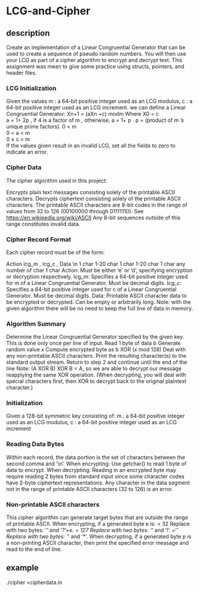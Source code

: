 # LCG-and-Cipher

## description
Create an implementation of a Linear Congruential Generator that can be used to create a sequence of pseudo random numbers. You will then use your LCG as part of a cipher algorithm to encrypt and decrypt text. This assignment was mean to give some practice using structs, pointers, and header files.

### LCG Initialization
Given the values
m   : a 64-bit positive integer used as an LCG modulus,
c   : a 64-bit positive integer used as an LCG increment.
we can define a Linear Congruential Generator:
Xn+1 = (aXn  +c) modm
Where
X0 = c  
a = 1+ 2p  , if 4 is a factor of m  , otherwise, a = 1+ p  .
p =   (product of m  ’s unique prime factors).
0 < m  
0 < a < m  
0 ≤ c < m  
If the values given result in an invalid LCG, set all the fields to zero to indicate an error.

### Cipher Data
The cipher algorithm used in this project:

Encrypts plain text messages consisting solely of the printable ASCII characters.
Decrypts ciphertext consisting solely of the printable ASCII characters.
The printable ASCII characters are 8-bit codes in the range of values from 32 to 126 (00100000 through 01111110). See https://en.wikipedia.org/wiki/ASCII
Any 8-bit sequences outside of this range constitutes invalid data.

### Cipher Record Format
Each cipher record must be of the form:

Action	lcg_m	,	lcg_c	,	Data	\n
1 char	1-20 char	1 char	1-20 char	1 char	any number of char	1 char
Action:
Must be either ‘e’ or ‘d’, specifying encryption or decryption respectively.
lcg_m:
Specifies a 64-bit positive integer used for m of a Linear Congruential Generator. Must be decimal digits.
lcg_c:
Specifies a 64-bit positive integer used for c of a Linear Congruential Generator. Must be decimal digits.
Data:
Printable ASCII character data to be encrypted or decrypted. Can be empty or arbitrarily long. Note: with the given algorithm there will be no need to keep the full line of data in memory.

### Algorithm Summary
Determine the Linear Congruential Generator specified by the given key. This is done only once per line of input.
Read 1 byte of data b
Generate random value x
Compute encrypted byte as b XOR (x mod 128)
Deal with any non-printable ASCII characters.
Print the resulting character(s) to the standard output stream.
Return to step 2 and continue until the end of the line
Note: (A XOR B) XOR B = A, so we are able to decrypt our message reapplying the same XOR operation. (When decrypting, you will deal with special characters first, then XOR to decrypt back to the original plaintext character.)

### Initialization
Given a 128-bit symmetric key consisting of:
m   : a 64-bit positive integer used as an LCG modulus,
c   : a 64-bit positive integer used as an LCG increment

### Reading Data Bytes
Within each record, the data portion is the set of characters between the second comma and ’\n’.
When encrypting: Use getchar() to read 1 byte of data to encrypt.
When decrypting: Reading in an encrypted byte may require reading 2 bytes from standard input since some character codes have 2-byte ciphertext representations.
Any character in the data segment not in the range of printable ASCII characters (32 to 126) is an error.


### Non-printable ASCII characters
This cipher algorithm can generate target bytes that are outside the range of printable ASCII.
When encrypting, if a generated byte e is:
< 32  	Replace with two bytes: ’*’ and ’?’+e.
= 127  	Replace with two bytes: ’*’ and ’!’.
=’*’	Replace with two bytes: ’*’ and ’*’.
When decrypting, if a generated byte p is a non-printing ASCII character, then print the specified error message and read to the end of line.

## example
./cipher <cipherdata.in
